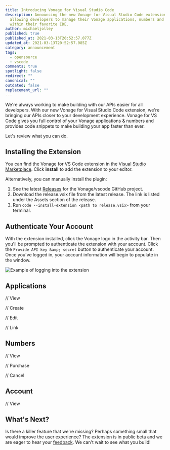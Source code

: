 ```yaml
---
title: Introducing Vonage for Visual Studio Code
description: Announcing the new Vonage for Visual Studio Code extension,
  allowing developers to manage their Vonage applications, numbers and more from
  within their favorite IDE.
author: michaeljolley
published: true
published_at: 2021-03-13T20:52:57.077Z
updated_at: 2021-03-13T20:52:57.085Z
category: announcement
tags:
  - opensource
  - vscode
comments: true
spotlight: false
redirect: ""
canonical: ""
outdated: false
replacement_url: ""
---
```



We're always working to make building with our APIs easier for all developers.
With our new Vonage for Visual Studio Code extension, we're bringing our APIs
closer to your development experience. Vonage for VS Code gives you full
control of your Vonage applications &amp; numbers and provides code snippets to
make building your app faster than ever.


Let's review what you can do.

## Installing the Extension 

You can find the Vonage for VS Code extension in the
[Visual Studio Marketplace](https://marketplace.visualstudio.com/items?itemName=Vonage.vscode).
Click **install** to add the extension to your editor.

Alternatively, you can manually install the plugin:

1. See the latest [Releases](https://github.com/Vonage/vscode/releases) for
the Vonage/vscode GitHub project.
1. Download the release.vsix file from the latest release. The link is listed
under the Assets section of the release.
1. Run `code --install-extension <path to release.vsix>` from your terminal.

## Authenticate Your Account

With the extension installed, click the Vonage logo in the activity bar. Then
you'll be prompted to authenticate the extension with your account. Click the
`Provide API key &amp; secret` button to authenticate your account. Once you've
logged in, your account information will begin to populate in the window.

![Example of logging into the extension](/content/blog/introducing-vonage-for-visual-studio-code/login.gif)

## Applications

// View

// Create

// Edit

// Link

## Numbers

// View

// Purchase

// Cancel

## Account

// View


## What's Next?

Is there a killer feature that we're missing? Perhaps something small that
would improve the user experience? The extension is in public beta and we
are eager to hear your [feedback]. We can't wait to see what you build!

[feedback]:https://docs.google.com/forms/d/e/1FAIpQLSffDoFTsYla2wMKk83x2TECXTYkixrIHVnoPTnIE7ft-hyu5A/viewform